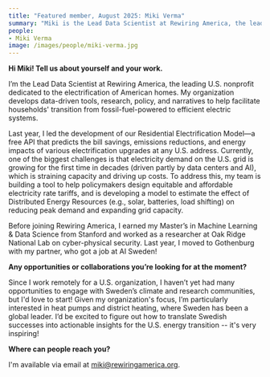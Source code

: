 ```yaml
---
title: "Featured member, August 2025: Miki Verma"
summary: "Miki is the Lead Data Scientist at Rewiring America, the leading U.S. nonprofit dedicated to the electrification of American homes. She develops data-driven tools, research, policy, and narratives to help facilitate households' transition from fossil-fuel-powered to efficient electric systems. Her recent work includes leading the development of the Residential Electrification Model, a free API that predicts bill savings, emissions reductions, and energy impacts of electrification upgrades at any U.S. address."
people:
- Miki Verma
image: /images/people/miki-verma.jpg
---
```


**Hi Miki! Tell us about yourself and your work.**

I’m the Lead Data Scientist at Rewiring America, the leading U.S. nonprofit dedicated to the electrification of American homes. My organization develops data-driven tools, research, policy, and narratives to help facilitate households' transition from fossil-fuel-powered to efficient electric systems.

Last year, I led the development of our Residential Electrification Model—a free API that predicts the bill savings, emissions reductions, and energy impacts of various electrification upgrades at any U.S. address. Currently, one of the biggest challenges is that electricity demand on the U.S. grid is growing for the first time in decades (driven partly by data centers and AI), which is straining capacity and driving up costs. To address this, my team is building a tool to help policymakers design equitable and affordable electricity rate tariffs, and is developing a model to estimate the effect of Distributed Energy Resources (e.g., solar, batteries, load shifting) on reducing peak demand and expanding grid capacity.

Before joining Rewiring America, I earned my Master’s in Machine Learning & Data Science from Stanford and worked as a researcher at Oak Ridge National Lab on cyber-physical security. Last year, I moved to Gothenburg with my partner, who got a job at AI Sweden!

**Any opportunities or collaborations you’re looking for at the moment?**

Since I work remotely for a U.S. organization, I haven’t yet had many opportunities to engage with Sweden’s climate and research communities, but I'd love to start! Given my organization's focus, I’m particularly interested in heat pumps and district heating, where Sweden has been a global leader. I’d be excited to figure out how to translate Swedish successes into actionable insights for the U.S. energy transition -- it's very inspiring! 

**Where can people reach you?**

I'm available via email at [miki@rewiringamerica.org](mailto:miki@rewiringamerica.org).

